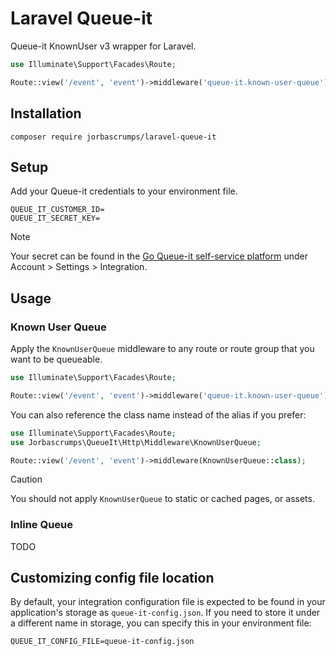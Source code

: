 # Laravel Queue-it
Queue-it KnownUser v3 wrapper for Laravel.

```php
use Illuminate\Support\Facades\Route;

Route::view('/event', 'event')->middleware('queue-it.known-user-queue');
```

## Installation
```
composer require jorbascrumps/laravel-queue-it
```

## Setup
Add your Queue-it credentials to your environment file.
```dotenv
QUEUE_IT_CUSTOMER_ID=
QUEUE_IT_SECRET_KEY=
```
> [!NOTE]
> Your secret can be found in the [Go Queue-it self-service platform](https://go.queue-it.net) under Account > Settings > Integration.

## Usage
### Known User Queue
Apply the `KnownUserQueue` middleware to any route or route group that you want to be queueable.
```php
use Illuminate\Support\Facades\Route;

Route::view('/event', 'event')->middleware('queue-it.known-user-queue');
```
You can also reference the class name instead of the alias if you prefer:
```php
use Illuminate\Support\Facades\Route;
use Jorbascrumps\QueueIt\Http\Middleware\KnownUserQueue;

Route::view('/event', 'event')->middleware(KnownUserQueue::class);
```
> [!CAUTION]
> You should not apply `KnownUserQueue` to static or cached pages, or assets.

### Inline Queue
TODO

## Customizing config file location
By default, your integration configuration file is expected to be found in your application's storage as `queue-it-config.json`. If you need to store it under a different name in storage, you can specify this in your environment file:
```dotenv
QUEUE_IT_CONFIG_FILE=queue-it-config.json
```
